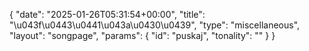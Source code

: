 {
    "date": "2025-01-26T05:31:54+00:00",
    "title": "\u043f\u0443\u0441\u043a\u0430\u0439",
    "type": "miscellaneous",
    "layout": "songpage",
    "params": {
        "id": "puskaj",
        "tonality": ""
    }
}